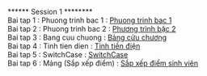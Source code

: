 ****** Session 1 ********</br>
Bai tap 1 : Phuong trinh bac 1 : <a href="https://github.com/FASTTRACKSE/FTJD1803/blob/master/HuyVu/Session1/src/introduction/PTB1.java">Phuong trinh bac 1</a></br>
Bai tap 2 : Phuong trinh bac 2 : <a href="https://github.com/FASTTRACKSE/FTJD1803/blob/master/HuyVu/Session1/src/introduction/PTB2.java">Phương trình bậc 2</a></br>
Bai tap 3 : Bang cuu chuong    : <a href="https://github.com/FASTTRACKSE/FTJD1803/blob/master/HuyVu/Session1/src/vonglap/BangCuuChuong.java">Bảng cửu chương</a></br>
Bai tap 4 : Tinh tien dien : <a href="https://github.com/FASTTRACKSE/FTJD1803/blob/master/HuyVu/Session1/src/vonglap/TinhTienDien.java"> Tinh tiền điện </a></br>
Bai tap 5 : SwitchCase : <a href="https://github.com/FASTTRACKSE/FTJD1803/blob/master/HuyVu/Session1/src/vonglap/SwtichCase.java">SwitchCase</a></br>
Bai tap 6 : Mảng (Sắp xếp điểm) : <a href="https://github.com/FASTTRACKSE/FTJD1803/blob/master/HuyVu/Session1/src/vonglap/Mang.java">Sắp xếp điểm sinh viên</a></br>
